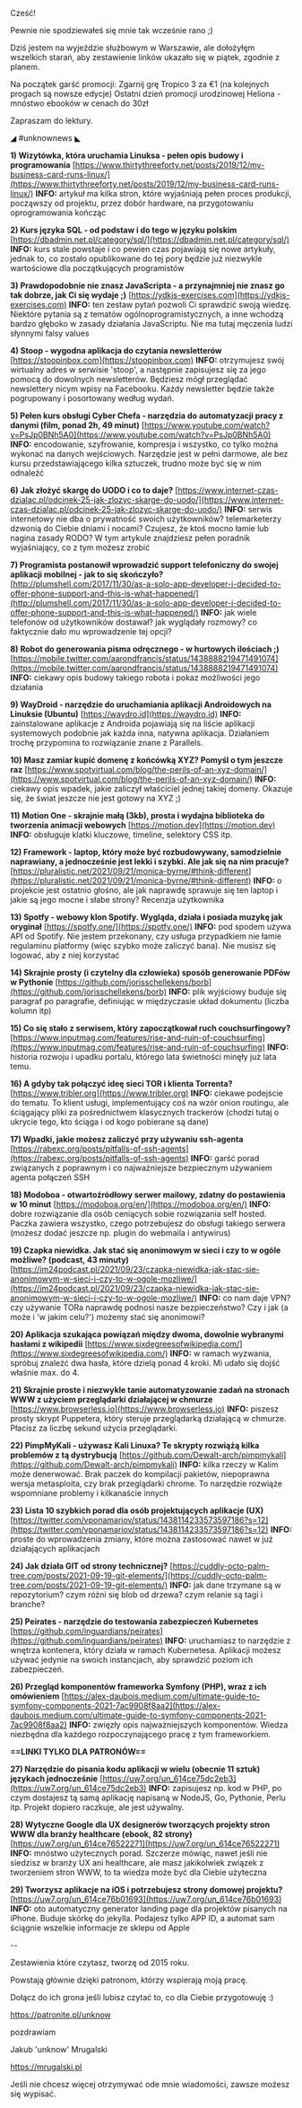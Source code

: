 Cześć!

Pewnie nie spodziewałeś się mnie tak wcześnie rano ;)

Dziś jestem na wyjeździe służbowym w Warszawie, ale dołożyłęm wszelkich starań, aby zestawienie linków ukazało się w piątek, zgodnie z planem. 

 

Na początek garść promocji:
Zgarnij grę Tropico 3 za &euro;1 (na kolejnych progach są nowsze edycje)
Ostatni dzień promocji urodzinowej Heliona - mnóstwo ebooków w cenach do 30zł
 

Zapraszam do lektury.

 

◢ #unknownews ◣


**1) Wizytówka, która uruchamia Linuksa - pełen opis budowy i programowania**
[https://www.thirtythreeforty.net/posts/2019/12/my-business-card-runs-linux/](https://www.thirtythreeforty.net/posts/2019/12/my-business-card-runs-linux/)
**INFO:** artykuł ma kilka stron, które wyjaśniają pełen proces produkcji, począwszy od projektu, przez dobór hardware, na przygotowaniu oprogramowania kończąc


**2) Kurs języka SQL - od podstaw i do tego w języku polskim**
[https://dbadmin.net.pl/category/sql/](https://dbadmin.net.pl/category/sql/)
**INFO:** kurs stale powstaje i co pewien czas pojawiają się nowe artykuły, jednak to, co zostało opublikowane do tej pory będzie już niezwykle wartościowe dla początkujących programistów


**3) Prawdopodobnie nie znasz JavaScripta - a przynajmniej nie znasz go tak dobrze, jak Ci się wydaje ;)**
[https://ydkjs-exercises.com](https://ydkjs-exercises.com)
**INFO:** ten zestaw pytań pozwoli Ci sprawdzić swoją wiedzę. Niektóre pytania są z tematów ogólnoprogramistycznych, a inne wchodzą bardzo głęboko w zasady działania JavaScriptu. Nie ma tutaj męczenia ludzi słynnymi falsy values


**4) Stoop - wygodna aplikacja do czytania newsletterów**
[https://stoopinbox.com](https://stoopinbox.com)
**INFO:** otrzymujesz swój wirtualny adres w serwisie 'stoop', a następnie zapisujesz się za jego pomocą do dowolnych newsletterów. Będziesz mógł przeglądać newslettery nicym wpisy na Facebooku. Każdy newsletter będzie także pogrupowany i posortowany według wydań.


**5) Pełen kurs obsługi Cyber Chefa - narzędzia do automatyzacji pracy z danymi (film, ponad 2h, 49 minut)**
[https://www.youtube.com/watch?v=PsJp0BNh5A0](https://www.youtube.com/watch?v=PsJp0BNh5A0)
**INFO:** encodowanie, szyfrowanie, kompresja i wszystko, co tylko można wykonać na danych wejściowych. Narzędzie jest w pełni darmowe, ale bez kursu przedstawiającego kilka sztuczek, trudno może być się w nim odnaleźć


**6) Jak złożyć skargę do UODO i co to daje?**
[https://www.internet-czas-dzialac.pl/odcinek-25-jak-zlozyc-skarge-do-uodo/](https://www.internet-czas-dzialac.pl/odcinek-25-jak-zlozyc-skarge-do-uodo/)
**INFO:** serwis internetowy nie dba o prywatność swoich użytkowników? telemarketerzy dzwonią do Ciebie dniami i nocami? Czujesz, że ktoś mocno łamie lub nagina zasady RODO? W tym artykule znajdziesz pełen poradnik wyjaśniający, co z tym możesz zrobić


**7) Programista postanowił wprowadzić support telefoniczny do swojej aplikacji mobilnej - jak to się skończyło?**
[http://plumshell.com/2017/11/30/as-a-solo-app-developer-i-decided-to-offer-phone-support-and-this-is-what-happened/](http://plumshell.com/2017/11/30/as-a-solo-app-developer-i-decided-to-offer-phone-support-and-this-is-what-happened/)
**INFO:** jak wiele telefonów od użytkowników dostawał? jak wyglądały rozmowy? co faktycznie dało mu wprowadzenie tej opcji?


**8) Robot do generowania pisma odręcznego - w hurtowych ilościach ;)**
[https://mobile.twitter.com/aarondfrancis/status/1438888219471491074](https://mobile.twitter.com/aarondfrancis/status/1438888219471491074)
**INFO:** ciekawy opis budowy takiego robota i pokaz możliwości jego działania


**9) WayDroid - narzędzie do uruchamiania aplikacji Androidowych na Linuksie (Ubuntu)**
[https://waydro.id](https://waydro.id)
**INFO:** zainstalowane aplikacje z Androida pojawiają się na liście aplikacji systemowych podobnie jak każda inna, natywna aplikacja. Działaniem trochę przypomina to rozwiązanie znane z Parallels.


**10) Masz zamiar kupić domenę z końcówką XYZ? Pomyśl o tym jeszcze raz**
[https://www.spotvirtual.com/blog/the-perils-of-an-xyz-domain/](https://www.spotvirtual.com/blog/the-perils-of-an-xyz-domain/)
**INFO:** ciekawy opis wpadek, jakie zaliczył właściciel jednej takiej domeny. Okazuje się, że świat jeszcze nie jest gotowy na XYZ ;)


**11) Motion One - skrajnie małą (3kb), prosta i wydajna biblioteka do tworzenia animacji webowych**
[https://motion.dev](https://motion.dev)
**INFO:** obsługuje klatki kluczowe, timeline, selektory CSS itp.


**12) Framework - laptop, który może być rozbudowywany, samodzielnie naprawiany, a jednocześnie jest lekki i szybki. Ale jak się na nim pracuje?**
[https://pluralistic.net/2021/09/21/monica-byrne/#think-different](https://pluralistic.net/2021/09/21/monica-byrne/#think-different)
**INFO:** o projekcie jest ostatnio głośno, ale jak naprawdę sprawuje się ten laptop i jakie są jego mocne i słabe strony? Recenzja użytkownika


**13) Spotfy - webowy klon Spotify. Wygląda, działa i posiada muzykę jak oryginał**
[https://spotfy.one/](https://spotfy.one/)
**INFO:** pod spodem używa API od Spotify. Nie jestem przekonany, czy usługa przypadkiem nie łamie regulaminu platformy (więc szybko może zaliczyć bana). Nie musisz się logować, aby z niej korzystać


**14) Skrajnie prosty (i czytelny dla człowieka) sposób generowanie PDFów w Pythonie**
[https://github.com/jorisschellekens/borb](https://github.com/jorisschellekens/borb)
**INFO:** plik wyjściowy buduje się paragraf po paragrafie, definiując w międzyczasie układ dokumentu (liczba kolumn itp)


**15) Co się stało z serwisem, który zapoczątkował ruch couchsurfingowy?**
[https://www.inputmag.com/features/rise-and-ruin-of-couchsurfing](https://www.inputmag.com/features/rise-and-ruin-of-couchsurfing)
**INFO:** historia rozwoju i upadku portalu, którego lata świetności minęły już lata temu.


**16) A gdyby tak połączyć ideę sieci TOR i klienta Torrenta?**
[https://www.tribler.org](https://www.tribler.org)
**INFO:** ciekawe podejście do tematu. To klient usługi, implementujący coś na wzór onion routingu, ale ściągający pliki za pośrednictwem klasycznych trackerów (chodzi tutaj o ukrycie tego, kto ściąga i od kogo pobierane są dane)


**17) Wpadki, jakie możesz zaliczyć przy używaniu ssh-agenta**
[https://rabexc.org/posts/pitfalls-of-ssh-agents](https://rabexc.org/posts/pitfalls-of-ssh-agents)
**INFO:** garść porad związanych z poprawnym i co najważniejsze bezpiecznym używaniem agenta połączeń SSH


**18) Modoboa - otwartoźródłowy serwer mailowy, zdatny do postawienia w 10 minut**
[https://modoboa.org/en/](https://modoboa.org/en/)
**INFO:** dobre rozwiązanie dla osób ceniących sobie rozwiązania self hosted. Paczka zawiera wszystko, czego potrzebujesz do obsługi takiego serwera (możesz dodać jeszcze np. plugin do webmaila i antywirus)


**19) Czapka niewidka. Jak stać się anonimowym w sieci i czy to w ogóle możliwe? (podcast, 43 minuty)**
[https://im24podcast.pl/2021/09/23/czapka-niewidka-jak-stac-sie-anonimowym-w-sieci-i-czy-to-w-ogole-mozliwe/](https://im24podcast.pl/2021/09/23/czapka-niewidka-jak-stac-sie-anonimowym-w-sieci-i-czy-to-w-ogole-mozliwe/)
**INFO:** co nam daje VPN? czy używanie TORa naprawdę podnosi nasze bezpieczeństwo? Czy i jak (a może i 'w jakim celu?') możemy stać się anonimowi?


**20) Aplikacja szukająca powiązań między dwoma, dowolnie wybranymi hasłami z wikipedii**
[https://www.sixdegreesofwikipedia.com/](https://www.sixdegreesofwikipedia.com/)
**INFO:** w ramach wyzwania, spróbuj znaleźć dwa hasła, które dzielą ponad 4 kroki. Mi udało się dojść właśnie max. do 4.


**21) Skrajnie proste i niezwykle tanie automatyzowanie zadań na stronach WWW z użyciem przeglądarki działającej w chmurze**
[https://www.browserless.io](https://www.browserless.io)
**INFO:** piszesz prosty skrypt Puppetera, który steruje przeglądarką działającą w chmurze. Płacisz za liczbę sekund użycia przeglądarki.


**22) PimpMyKali - używasz Kali Linuxa? Te skrypty rozwiążą kilka problemów z tą dystrybucją**
[https://github.com/Dewalt-arch/pimpmykali](https://github.com/Dewalt-arch/pimpmykali)
**INFO:** kilka rzeczy w Kalim może denerwować. Brak paczek do kompilacji pakietów, niepoprawna wersja metasploita, czy brak przeglądarki chrome. To narzędzie rozwiąże wspomniane problemy i kilkanaście innych


**23) Lista 10 szybkich porad dla osób projektujących aplikacje (UX)**
[https://twitter.com/vponamariov/status/1438114233573597186?s=12](https://twitter.com/vponamariov/status/1438114233573597186?s=12)
**INFO:** proste do wprowadzenia zmiany, które można zastosować nawet w już działających aplikacjach


**24) Jak działa GIT od strony technicznej?**
[https://cuddly-octo-palm-tree.com/posts/2021-09-19-git-elements/](https://cuddly-octo-palm-tree.com/posts/2021-09-19-git-elements/)
**INFO:** jak dane trzymane są w repozytorium? czym różni się blob od drzewa? czym relanie są tagi i branche?


**25) Peirates - narzędzie do testowania zabezpieczeń Kubernetes**
[https://github.com/inguardians/peirates](https://github.com/inguardians/peirates)
**INFO:** uruchamiasz to narzędzie z wnętrza kontenera, który działa w ramach Kubernetesa. Aplikacji możesz używać jedynie na swoich instancjach, aby sprawdzić poziom ich zabezpieczeń.


**26) Przegląd komponentów frameworka Symfony (PHP), wraz z ich omówieniem**
[https://alex-daubois.medium.com/ultimate-guide-to-symfony-components-2021-7ac9908f8aa2](https://alex-daubois.medium.com/ultimate-guide-to-symfony-components-2021-7ac9908f8aa2)
**INFO:** zwięzły opis najważniejszych komponentów. Wiedza niezbędna dla każdego rozpoczynającego pracę z tym frameworkiem.


**==LINKI TYLKO DLA PATRONÓW==**


**27) Narzędzie do pisania kodu aplikacji w wielu (obecnie 11 sztuk) językach jednocześnie**
[https://uw7.org/un_614ce75dc2eb3](https://uw7.org/un_614ce75dc2eb3)
**INFO:** zapisujesz np. kod w PHP, po czym dostajesz tą samą aplikację napisaną w NodeJS, Go, Pythonie, Perlu itp. Projekt dopiero raczkuje, ale jest używalny.


**28) Wytyczne Google dla UX designerów tworzących projekty stron WWW dla branży healthcare (ebook, 82 strony)**
[https://uw7.org/un_614ce76522271](https://uw7.org/un_614ce76522271)
**INFO:** mnóstwo użytecznych porad. Szczerze mówiąc, nawet jeśli nie siedzisz w branży UX ani healthcare, ale masz jakikolwiek związek z tworzeniem stron WWW, to ta wiedza może być dla Ciebie użyteczna


**29) Tworzysz aplikacje na iOS i potrzebujesz strony domowej projektu?**
[https://uw7.org/un_614ce76b01693](https://uw7.org/un_614ce76b01693)
**INFO:** oto automatyczny generator landing page dla projektów pisanych na iPhone. Buduje skórkę do jekylla. Podajesz tylko APP ID, a automat sam ściągnie wszelkie informacje ze sklepu od Apple


 

-- 

Zestawienia które czytasz, tworzę od 2015 roku.

Powstają głównie dzięki patronom, którzy wspierają moją pracę.

Dołącz do ich grona jeśli lubisz czytać to, co dla Ciebie przygotowuję :)

https://patronite.pl/unknow

 
pozdrawiam

Jakub 'unknow' Mrugalski

https://mrugalski.pl

 
Jeśli nie chcesz więcej otrzymywać ode mnie wiadomości, zawsze możesz się wypisać.